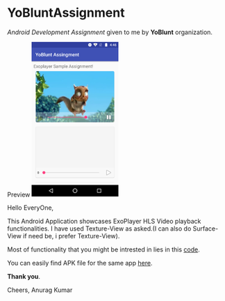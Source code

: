 # YoBluntAssignment
*Android Development Assignment* given to me by **YoBlunt** organization.


Preview
<img src="https://github.com/anuragkumarak95/YoBluntAssignment/blob/master/Screenshot_20170614-164645.png" width="200px"/>

Hello EveryOne,

This Android Application showcases ExoPlayer HLS Video playback functionalities.<Enter>
I have used Texture-View as asked.(I can also do Surface-View if need be, i prefer Texture-View).


Most of functionality that you might be intrested in lies in this 
[code](https://github.com/anuragkumarak95/YoBluntAssingment/blob/master/app/src/main/java/com/yoblunt/anuragkumar/yobluntassingment/adapter/HlsListAdapter.java).

You can easily find APK file for the same app [here](https://github.com/anuragkumarak95/YoBluntAssingment/blob/master/APK%20File/yobluntAssignment_v0.0.1S.apk).
    
**Thank you**.

Cheers,
Anurag Kumar
